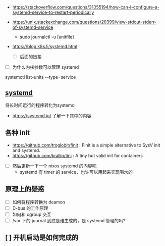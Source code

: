 - https://stackoverflow.com/questions/31055194/how-can-i-configure-a-systemd-service-to-restart-periodically
- https://unix.stackexchange.com/questions/20399/view-stdout-stderr-of-systemd-service
  - sudo journalctl -u [unitfile]


- https://blog.k8s.li/systemd.html
    - [ ] 后面的链接

- [ ] 为什么内核参数可以管理 systemd

systemctl list-units --type=service

## [systemd](https://medium.com/@benmorel/creating-a-linux-service-with-systemd-611b5c8b91d6)
将长时间运行的程序转化为systemd

- https://systemd.io/ 了解一下其中的内容

## 各种 init
- https://github.com/troglobit/finit : Finit is a simple alternative to SysV init and systemd.
- https://github.com/krallin/tini : A tiny but valid init for containers

- [ ] 然后更新一下一个 nixos systemd 的内容吧
    - systemd 有 timer 的 service，也许可以用起来实现喝水的

## 原理上的疑惑
- [ ] 如何将程序转换为 deamon
- [ ] D-bus 的工作原理
- [ ] 如何和 cgroup 交互
- [ ] /var 下的 journal 到底是谁生成的，是 systemd 管理的吗?

## [ ] 开机启动是如何完成的
